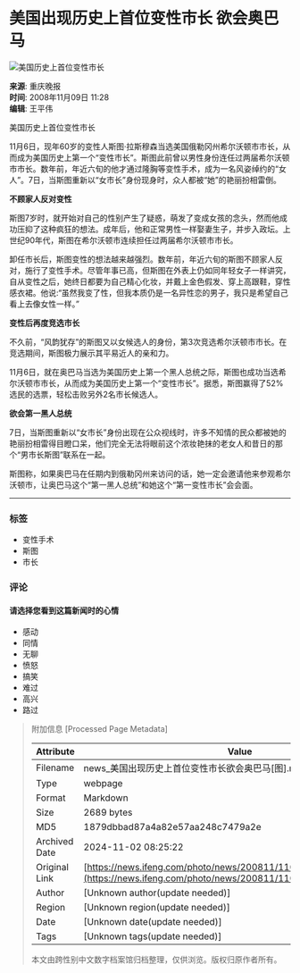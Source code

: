 # 美国出现历史上首位变性市长 欲会奥巴马

![美国历史上首位变性市长](http://img.ifeng.com/hres/200811/09/11/9c786d778fc3f6a6f85b7c0c3a165cbc.jpg)

**来源**: 重庆晚报  
**时间**: 2008年11月09日 11:28  
**编辑**: 王平伟  

美国历史上首位变性市长

11月6日，现年60岁的变性人斯图·拉斯穆森当选美国俄勒冈州希尔沃顿市市长，从而成为美国历史上第一个“变性市长”。斯图此前曾以男性身份连任过两届希尔沃顿市市长。数年前，年近六旬的他才通过隆胸等变性手术，成为一名风姿绰约的“女人”。7日，当斯图重新以“女市长”身份现身时，众人都被“她”的艳丽扮相雷倒。

**不顾家人反对变性**

斯图7岁时，就开始对自己的性别产生了疑惑，萌发了变成女孩的念头，然而他成功压抑了这种疯狂的想法。成年后，他和正常男性一样娶妻生子，并步入政坛。上世纪90年代，斯图在希尔沃顿市连续担任过两届希尔沃顿市市长。

卸任市长后，斯图变性的想法越来越强烈。数年前，年近六旬的斯图不顾家人反对，施行了变性手术。尽管年事已高，但斯图在外表上仍如同年轻女子一样讲究，自从变性之后，她终日都要为自己精心化妆，并戴上金色假发、穿上高跟鞋，穿性感衣裙。他说:“虽然我变了性，但我本质仍是一名异性恋的男子，我只是希望自己看上去像女性一样。”

**变性后再度竞选市长**

不久前，“风韵犹存”的斯图又以女候选人的身份，第3次竞选希尔沃顿市市长。在竞选期间，斯图极力展示其平易近人的亲和力。

11月6日，就在奥巴马当选为美国历史上第一个黑人总统之际，斯图也成功当选希尔沃顿市市长，从而成为美国历史上第一个“变性市长”。据悉，斯图赢得了52%选民的选票，轻松击败另外2名市长候选人。

**欲会第一黑人总统**

7日，当斯图重新以“女市长”身份出现在公众视线时，许多不知情的民众都被她的艳丽扮相雷得目瞪口呆，他们完全无法将眼前这个浓妆艳抹的老女人和昔日的那个“男市长斯图”联系在一起。

斯图称，如果奥巴马在任期内到俄勒冈州来访问的话，她一定会邀请他来参观希尔沃顿市，让奥巴马这个“第一黑人总统”和她这个“第一变性市长”会会面。

---

### 标签
- 变性手术
- 斯图
- 市长

### 评论
#### 请选择您看到这篇新闻时的心情
- 感动
- 同情
- 无聊
- 愤怒
- 搞笑
- 难过
- 高兴
- 路过

> 附加信息 [Processed Page Metadata]
>
> | Attribute       | Value                                  |
> |-----------------|----------------------------------------|
> | Filename        | news_美国出现历史上首位变性市长欲会奥巴马[图].md                             |
> | Type            | webpage                                 |
> | Format          | Markdown                               |
> | Size            | 2689 bytes                           |
> | MD5             | 1879dbbad87a4a82e57aa248c7479a2e                                  |
> | Archived Date   | 2024-11-02 08:25:22                             |
> | Original Link   | [https://news.ifeng.com/photo/news/200811/1109_1397_869359.shtml](https://news.ifeng.com/photo/news/200811/1109_1397_869359.shtml)                         |
> | Author          | [Unknown author(update needed)]                              |
> | Region          | [Unknown region(update needed)]                              |
> | Date            | [Unknown date(update needed)]                                 |
> | Tags            | [Unknown tags(update needed)]                                 |
>
> 本文由跨性别中文数字档案馆归档整理，仅供浏览。版权归原作者所有。
>